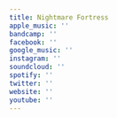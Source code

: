 ```yaml
---
title: Nightmare Fortress
apple_music: ''
bandcamp: ''
facebook: ''
google_music: ''
instagram: ''
soundcloud: ''
spotify: ''
twitter: ''
website: ''
youtube: ''
---
```

